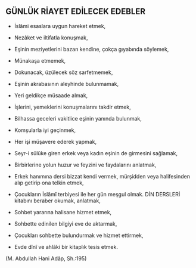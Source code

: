 ## GÜNLÜK RİAYET EDİLECEK EDEBLER

* İslâmi esaslara uygun hareket etmek,

* Nezâket ve iltifatla konuşmak,

* Eşinin meziyetlerini bazan kendine, çokça gıyabında söylemek,

* Münakaşa etmemek,

* Dokunacak, üzülecek söz sarfetmemek,

* Eşinin akrabasının aleyhinde bulunmamak,

* Yeri geldikçe müsaade almak,

* İşlerini, yemeklerini konuşmalarını takdir etmek,

* Bilhassa geceleri vakitlice eşinin yanında bulunmak,

* Komşularla iyi geçinmek,

* Her işi müşavere ederek yapmak,

* Seyr-i sülûke giren erkek veya kadın eşinin de girmesini sağlamak,

* Birbirlerine yolun huzur ve feyzini ve faydalarını anlatmak,

* Erkek hanımına dersi bizzat kendi vermek, mürşidden veya halifesinden alıp getirip ona telkin etmek,

* Çocukların İslâmî terbiyesi ile her gün meşgul olmak. DİN DERSLERİ kitabını beraber okumak, anlatmak,

* Sohbet yararına halisane hizmet etmek,

* Sohbette edinilen bilgiyi eve de aktarmak,

* Çocukları sohbette bulundurmak ve hizmet ettirmek,

* Evde dînî ve ahlâki bir kitaplık tesis etmek.

(M. Abdullah Hani Adâp, Sh.:195)
